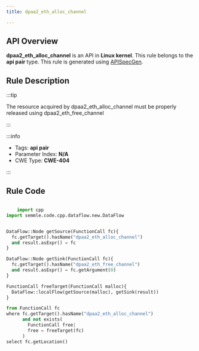 ```yaml
---
title: dpaa2_eth_alloc_channel

---
```



## API Overview
**dpaa2_eth_alloc_channel** is an API in **Linux kernel**. This rule belongs to the **api pair** type. This rule is generated using [APISpecGen](../../tools/APISpecGen).
## Rule Description

:::tip

The resource acquired by dpaa2_eth_alloc_channel must be properly released using dpaa2_eth_free_channel

:::

:::info

- Tags: **api pair**
- Parameter Index: **N/A**
- CWE Type: **CWE-404**

:::

## Rule Code
```python

    import cpp
import semmle.code.cpp.dataflow.new.DataFlow


DataFlow::Node getSource(FunctionCall fc){
  fc.getTarget().hasName("dpaa2_eth_alloc_channel")
  and result.asExpr() = fc
}

DataFlow::Node getSink(FunctionCall fc){
  fc.getTarget().hasName("dpaa2_eth_free_channel")
  and result.asExpr() = fc.getArgument(0)
}

FunctionCall freeTarget(FunctionCall malloc){
  DataFlow::localFlow(getSource(malloc), getSink(result))
}

from FunctionCall fc
where fc.getTarget().hasName("dpaa2_eth_alloc_channel")
      and not exists(
        FunctionCall free| 
        free = freeTarget(fc)
      )
select fc.getLocation()

    
```